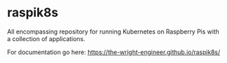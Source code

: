 # raspik8s
All encompassing repository for running Kubernetes on Raspberry Pis with a collection of applications.

For documentation go here: https://the-wright-engineer.github.io/raspik8s/
